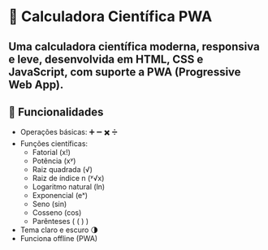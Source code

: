 # 🔢 Calculadora Científica PWA

Uma calculadora científica moderna, responsiva e leve, desenvolvida em **HTML**, **CSS** e **JavaScript**, com suporte a **PWA (Progressive Web App)**.  
---

## 🚀 **Funcionalidades**
- Operações básicas: ➕ ➖ ✖️ ➗
- Funções científicas:
  - Fatorial (x!)
  - Potência (xʸ)
  - Raiz quadrada (√)
  - Raiz de índice n (ʸ√x)
  - Logaritmo natural (ln)
  - Exponencial (eˣ)
  - Seno (sin)
  - Cosseno (cos)
  - Parênteses ( ( ) )
- Tema claro e escuro 🌗
- Funciona offline (PWA)
